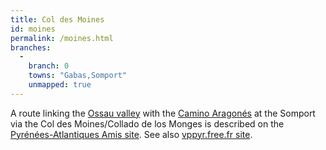 ```yaml
---
title: Col des Moines
id: moines
permalink: /moines.html
branches:
  -
    branch: 0
    towns: "Gabas,Somport"
    unmapped: true
---
```


A route linking the [Ossau valley][0] with the [Camino Aragonés][1] at the Somport via the Col des Moines/Collado de los Monges is described on the [Pyrénées-Atlantiques Amis site][2]. See also [vppyr.free.fr site][3].

[0]: peyrelue.html
[1]: aragones.html
[2]: http://www.aucoeurduchemin.org/spip/spip.php?rubrique381
[3]: http://vppyr.free.fr/vpp-index-transversales.php3
